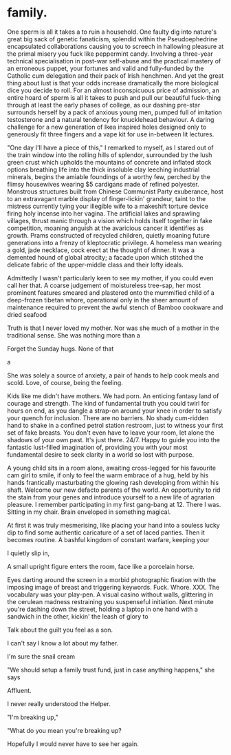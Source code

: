 # family.

<!-- Describe the house -->

One sperm is all it takes a to ruin a household. One faulty dig into nature's great big sack of genetic fanaticism, splendid within the Pseudoephedrine encapsulated collaborations causing you to screech in hallowing pleasure at the primal misery you fuck like peppermint candy. Involving a three-year technical specialisation in post-war self-abuse and the practical mastery of an erroneous puppet, your fortunes and valid and fully-funded by the Catholic cum delegation and their pack of Irish henchmen. And yet the great thing about lust is that your odds increase dramatically the more biological dice you decide to roll. For an almost inconspicuous price of admission, an entire hoard of sperm is all it takes to push and pull our beautiful fuck-thing through at least the early phases of college, as our dashing pre-star surrounds herself by a pack of anxious young men, pumped full of imitation testosterone and a natural tendency for knucklehead behaviour. A daring challenge for a new generation of Ikea inspired holes designed only to generously fit three fingers and a vape kit for use in-between lit lectures.

"One day I'll have a piece of this," I remarked to myself, as I stared out of the train window into the rolling hills of splendor, surrounded by the lush green crust which upholds the mountains of concrete and inflated stock options breathing life into the thick insoluble clay leeching industrial minerals, begins the amiable foundings of a worthy few, perched by the flimsy housewives wearing $5 cardigans made of refined polyester. Monstrous structures built from Chinese Communist Party exuberance, host to an extravagant marble display of finger-lickin' grandeur, taint to the mistress currently tying your illegible wife to a makeshift torture device firing holy incense into her vagina. The artificial lakes and sprawling villages, thrust manic through a vision which holds itself together in fake competition, moaning anguish at the avaricious cancer it identifies as growth. Prams constructed of recycled children, quietly moaning future generations into a frenzy of kleptocratic privilege. A homeless man wearing a gold, jade necklace, cock erect at the thought of dinner. It was a demented hound of global atrocity; a facade upon which stitched the delicate fabric of the upper-middle class and their lofty ideals.

<!-- Describe mother -->

Admittedly I wasn't particularly keen to see my mother, if you could even call her that. A coarse judgement of moistureless tree-sap, her most prominent features smeared and plastered onto the mummified child of a deep-frozen tibetan whore, operational only in the sheer amount of maintenance required to prevent the awful stench of Bamboo cookware and dried seafood

Truth is that I never loved my mother. Nor was she much of a mother in the traditional sense. She was nothing more than a

Forget the Sunday hugs. None of that

a

<!-- look at medium article  -->

She was solely a source of anxiety, a pair of hands to help cook meals and scold. Love, of course, being the feeling.

Kids like me didn't have mothers. We had porn. An enticing fantasy land of courage and strength. The kind of fundamental truth you could twirl for hours on end, as you dangle a strap-on around your knee in order to satisfy your quench for inclusion. There are no barriers. No shady cum-ridden hand to shake in a confined petrol station restroom, just to witness your first set of fake breasts. You don't even have to leave your room, let alone the shadows of your own past. It's just there. 24/7. Happy to guide you into the fantastic lust-filled imagination of, providing you with your most fundamental desire to seek clarity in a world so lost with purpose.

A young child sits in a room alone, awaiting cross-legged for his favourite cam girl to smile, if only to feel the warm embrace of a hug, held by his hands frantically masturbating the glowing rash developing from within his shaft. Welcome our new defacto parents of the world. An opportunity to rid the stain from your genes and introduce yourself to a new life of agrarian pleasure. I remember participating in my first gang-bang at 12. There I was. Sitting in my chair. Brain enveloped in something magical.

At first it was truly mesmerising, like placing your hand into a souless lucky dip to find some authentic caricature of a set of laced panties. Then it becomes routine. A bashful kingdom of constant warfare, keeping your

I quietly slip in,

A small upright figure enters the room, face like a porcelain horse.

<!-- Decides to make porn with Milo -->

Eyes darting around the screen in a morbid photographic fixation with the imposing image of breast and triggering keywords. Fuck. Whore. XXX. The vocabulary was your play-pen. A visual casino without walls, glittering in the cerulean madness restraining you suspenseful initiation. Next minute you're dashing down the street, holding a laptop in one hand with a sandwich in the other, kickin' the leash of glory to

Talk about the guilt you feel as a son.


<!-- Father -->

I can't say I know a lot about my father.


<!-- In the bathroom -->
I'm sure the snail cream


"We should setup a family trust fund, just in case anything happens," she says



<!-- Trip to the House -->

Affluent.

I never really understood the Helper.


<!-- I end up breaking up, never seeing her again -->

"I'm breaking up,"

"What do you mean you're breaking up?


Hopefully I would never have to see her again.